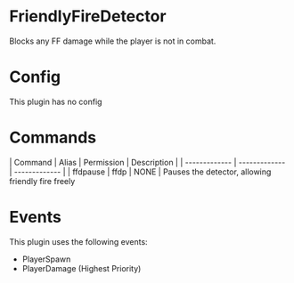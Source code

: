 # FriendlyFireDetector
Blocks any FF damage while the player is not in combat.

# Config
This plugin has no config

# Commands
| Command | Alias | Permission | Description |
| ------------- | ------------- | ------------- |
| ffdpause | ffdp | NONE | Pauses the detector, allowing friendly fire freely

# Events
This plugin uses the following events:
 - PlayerSpawn
 - PlayerDamage (Highest Priority)
